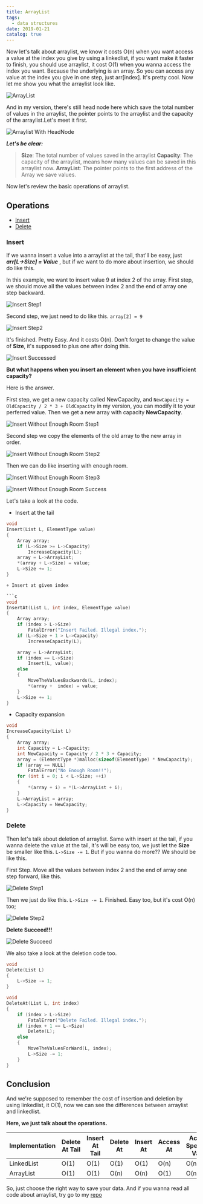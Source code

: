```yaml
---
title: ArrayList
tags:
  - data structures
date: 2019-01-21
catalog: true
---
```


Now let's talk about arraylist, we know it costs O(n) when you want access a value at the index you give by using a linkedlist, if you want make it faster to finish, you should use arraylist, it cost O(1) when you wanna access the index you want. Because the underlying is an array. So you can access any value at the index you give in one step, just arr[index]. It's pretty cool. Now let me show you what the arraylist look like.

![ArrayList](https://sherlockblaze.com/resources/img/cs/arraylist/arraylist.png)

And in my version, there's still head node here which save the total number of values in the arraylist, the pointer points to the arraylist and the capacity of the arraylist.Let's meet it first.

![Arraylist With HeadNode](https://sherlockblaze.com/resources/img/cs/arraylist/arraylist_with_head_node.png)

***Let's be clear:***

> **Size**: The total number of values saved in the arraylist
> **Capacity**: The capacity of the arraylist, means how many values can be saved in this arraylist now.
> **ArrayList**: The pointer points to the first address of the Array we save values.

Now let's review the basic operations of arraylist.

## Operations

- [Insert](#Insert)
- [Delete](#Delete)

### Insert

If we wanna insert a value into a arraylist at the tail, that'll be easy, just ***arr[L->Size] = Value*** , but if we want to do more about insertion, we should do like this.

In this example, we want to insert value 9 at index 2 of the array.
First step, we should move all the values between index 2 and the end of array one step backward.

![Insert Step1](https://sherlockblaze.com/resources/img/cs/arraylist/insert_step1.png)

Second step, we just need to do like this. `array[2] = 9`

![Insert Step2](https://sherlockblaze.com/resources/img/cs/arraylist/insert_step2.png)

It's finished. Pretty Easy. And it costs O(n). Don't forget to change the value of **Size**, it's supposed to plus one after doing this.

![Insert Successed](https://sherlockblaze.com/resources/img/cs/arraylist/insert_successed.png)

**But what happens when you insert an element when you have insufficient capacity?**

Here is the answer.

First step, we get a new capacity called NewCapacity, and `NewCapacity = OldCapacity / 2 * 3 + OldCapacity` in my version, you can modify it to your perferred value. Then we get a new array with capacity **NewCapacity**.

![Insert Without Enough Room Step1](https://sherlockblaze.com/resources/img/cs/arraylist/insert_without_enough_room_step1.png)

Second step we copy the elements of the old array to the new array in order.

![Insert Without Enough Room Step2](https://sherlockblaze.com/resources/img/cs/arraylist/insert_without_enough_room_step2.png)

Then we can do like inserting with enough room.

![Insert Without Enough Room Step3](https://sherlockblaze.com/resources/img/cs/arraylist/insert_without_enough_room_step3.png)

![Insert Without Enough Room Success](https://sherlockblaze.com/resources/img/cs/arraylist/insert_without_enough_room_successed.png)

Let's take a look at the code.

+ Insert at the tail

```c
void
Insert(List L, ElementType value)
{
    Array array;
    if (L->Size >= L->Capacity)
        IncreaseCapacity(L);
    array = L->ArrayList;
    *(array + L->Size) = value;
    L->Size += 1;
}

+ Insert at given index

```c
void
InsertAt(List L, int index, ElementType value)
{
    Array array;
    if (index > L->Size)
        FatalError("Insert Failed. Illegal index.");
    if (L->Size + 1 > L->Capacity)
        IncreaseCapacity(L);

    array = L->ArrayList;
    if (index == L->Size)
        Insert(L, value);
    else
    {
        MoveTheValuesBackwards(L, index);
        *(array +  index) = value;
    }
    L->Size += 1;
}
```

+ Capacity expansion

```c
void 
IncreaseCapacity(List L)
{
    Array array;
    int Capacity = L->Capacity;
    int NewCapacity = Capacity / 2 * 3 + Capacity;
    array = (ElementType *)malloc(sizeof(ElementType) * NewCapacity);
    if (array == NULL)
        FatalError("No Enough Room!!");
    for (int i = 0; i < L->Size; ++i)
    {
        *(array + i) = *(L->ArrayList + i);
    }
    L->ArrayList = array;
    L->Capacity = NewCapacity;
}
```

### Delete

Then let's talk about deletion of arraylist. Same with insert at the tail, if you wanna delete the value at the tail, it's will be easy too, we just let the **Size** be smaller like this. `L->Size -= 1`. But if you wanna do more?? We should be like this.

First Step. Move all the values between index 2 and the end of array one step forward, like this.

![Delete Step1](https://sherlockblaze.com/resources/img/cs/arraylist/delete_step1.png)

Then we just do like this. `L->Size -= 1`. Finished. Easy too, but it's cost O(n) too;

![Delete Step2](https://sherlockblaze.com/resources/img/cs/arraylist/delete_step2.png)

**Delete Succeed!!!**

![Delete Succeed](https://sherlockblaze.com/resources/img/cs/arraylist/delete_successed.png)

We also take a look at the deletion code too.

```c
void
Delete(List L)
{
    L->Size -= 1;
}

void
DeleteAt(List L, int index)
{
    if (index > L->Size)
        FatalError("Delete Failed. Illegal index.");
    if (index + 1 == L->Size)
        Delete(L);
    else
    {
        MoveTheValuesForWard(L, index);
        L->Size -= 1;
    }
}
```

## Conclusion

And we're supposed to remember the cost of insertion and deletion by using linkedlist, it O(1), now we can see the differences between arraylist and linkedlist.

**Here, we just talk about the operations.**

| Implementation | Delete At Tail | Insert At Tail | Delete At | Insert At | Access At | Access Specified Value |
| --- | --- | --- | --- | --- | --- | --- |
| LinkedList | O(1) | O(1) | O(1) | O(1) | O(n) | O(n) |
| ArrayList | O(1) | O(1) | O(n) | O(n) | O(1) | O(n) |

So, just choose the right way to save your data. And if you wanna read all code about arraylist, try go to my [repo](https://github.com/sherlockblaze/all_knowledge_review/blob/master/Data_Structures/lists/arraylist.h)